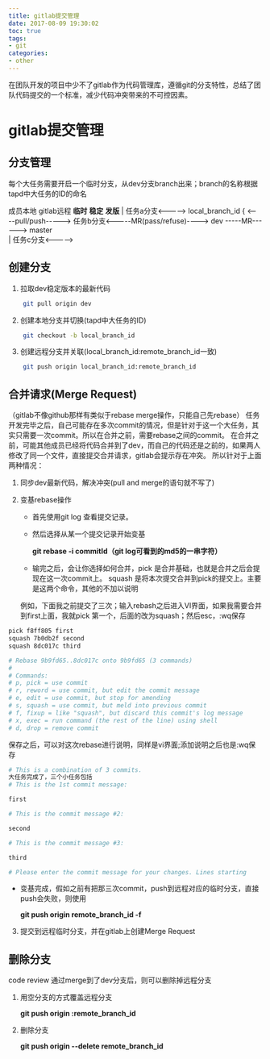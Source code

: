 ```yaml
---
title: gitlab提交管理
date: 2017-08-09 19:30:02
toc: true
tags: 
- git
categories:
- other
---
```

在团队开发的项目中少不了gitlab作为代码管理库，遵循git的分支特性，总结了团队代码提交的一个标准，减少代码冲突带来的不可控因素。
<!--more-->

# gitlab提交管理

## 分支管理
每个大任务需要开启一个临时分支，从dev分支branch出来；branch的名称根据tapd中大任务的ID的命名

成员本地                                                       gitlab远程
                                                **临时**                            **稳定**             **发版**
                 |                               任务a分支<----->
local_branch_id  {      <----pull/push----->     任务b分支<-----MR(pass/refuse)---->   dev -----MR------> master            
                 |                               任务c分支<----->
## 创建分支

1. 拉取dev稳定版本的最新代码
```bash
    git pull origin dev
```

2. 创建本地分支并切换(tapd中大任务的ID)
```bash
    git checkout -b local_branch_id
```

3. 创建远程分支并关联(local_branch_id:remote_branch_id一致)
```bash
    git push origin local_branch_id:remote_branch_id
```

## 合并请求(Merge Request)
（gitlab不像github那样有类似于rebase merge操作，只能自己先rebase）
任务开发完毕之后，自己可能存在多次commit的情况，但是针对于这一个大任务，其实只需要一次commit。所以在合并之前，需要rebase之间的commit。
在合并之前，可能其他成员已经将代码合并到了dev，而自己的代码还是之前的，如果两人修改了同一个文件，直接提交合并请求，gitlab会提示存在冲突。
所以针对于上面两种情况：

1. 同步dev最新代码，解决冲突(pull and merge的语句就不写了)
2. 变基rebase操作

    - 首先使用git log 查看提交记录。
    - 然后选择从某一个提交记录开始变基
    
        **git rebase -i commitId（git log可看到的md5的一串字符）**

    - 输完之后，会让你选择如何合并，pick 是合并基础，也就是合并之后会提现在这一次commit上。 squash 是将本次提交合并到pick的提交上。主要是这两个命令，其他的不加以说明
    
    例如，下面我之前提交了三次；输入rebash之后进入VI界面，如果我需要合并到first上面，我就pick 第一个，后面的改为squash；然后esc，:wq保存

```bash
pick f8ff805 first
squash 7b0db2f second
squash 8dc017c third

# Rebase 9b9fd65..8dc017c onto 9b9fd65 (3 commands)
#
# Commands:
# p, pick = use commit
# r, reword = use commit, but edit the commit message
# e, edit = use commit, but stop for amending
# s, squash = use commit, but meld into previous commit
# f, fixup = like "squash", but discard this commit's log message
# x, exec = run command (the rest of the line) using shell
# d, drop = remove commit

```

保存之后，可以对这次rebase进行说明，同样是vi界面;添加说明之后也是:wq保存

```bash
# This is a combination of 3 commits.
大任务完成了，三个小任务包括
# This is the 1st commit message:

first

# This is the commit message #2:

second

# This is the commit message #3:

third

# Please enter the commit message for your changes. Lines starting
```

- 变基完成，假如之前有把那三次commit，push到远程对应的临时分支，直接push会失败，则使用
    
    **git push origin remote_branch_id -f** 

3. 提交到远程临时分支，并在gitlab上创建Merge Request

## 删除分支
code review 通过merge到了dev分支后，则可以删除掉远程分支

1. 用空分支的方式覆盖远程分支

    **git push origin :remote_branch_id**

2. 删除分支

    **git push origin --delete remote_branch_id**